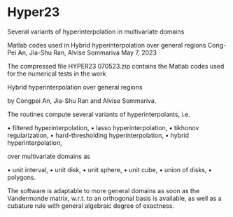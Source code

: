 # Hyper23
Several variants of hyperinterpolation in multivariate domains

Matlab codes used in Hybrid hyperinterpolation over general regions
Cong-Pei An, Jia-Shu Ran, Alvise Sommariva May 7, 2023

The compressed file HYPER23 070523.zip contains the Matlab codes used for the numerical tests in the work

Hybrid hyperinterpolation over general regions

by Congpei An, Jia-Shu Ran and Alvise Sommariva.

The routines compute several variants of hyperinterpolants, i.e. 

• filtered hyperinterpolation,
• lasso hyperinterpolation,
• tikhonov regularization,
• hard-thresholding hyperinterpolation, 
• hybrid hyperinterpolation,

over multivariate domains as

• unit interval,
• unit disk,
• unit sphere,
• unit cube,
• union of disks, 
• polygons.

The software is adaptable to more general domains as soon as the Vandermonde matrix, w.r.t. to an orthogonal 
basis is available, as well as a cubature rule with general algebraic degree of exactness.

